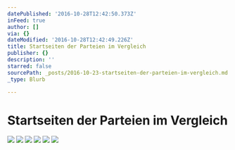 ```yaml
---
datePublished: '2016-10-28T12:42:50.373Z'
inFeed: true
author: []
via: {}
dateModified: '2016-10-28T12:42:49.226Z'
title: Startseiten der Parteien im Vergleich
publisher: {}
description: ''
starred: false
sourcePath: _posts/2016-10-23-startseiten-der-parteien-im-vergleich.md
_type: Blurb

---
```

# Startseiten der Parteien im Vergleich
![](https://the-grid-user-content.s3-us-west-2.amazonaws.com/54224120-7f85-43da-bbff-20f4f6c2b47c.png)
![](https://the-grid-user-content.s3-us-west-2.amazonaws.com/9d6c2946-f906-4552-8faf-34127b0bb767.png)
![](https://the-grid-user-content.s3-us-west-2.amazonaws.com/59829b3d-91ac-4e12-9dc6-d16c076717f4.png)
![](https://the-grid-user-content.s3-us-west-2.amazonaws.com/ccead669-3a3a-426a-91ea-7c76ec4eddd4.png)
![](https://the-grid-user-content.s3-us-west-2.amazonaws.com/09957c11-7554-4378-9f3c-a97be5ffef4c.png)
![](https://the-grid-user-content.s3-us-west-2.amazonaws.com/9075a443-8316-41ff-bd04-06109718a513.png)